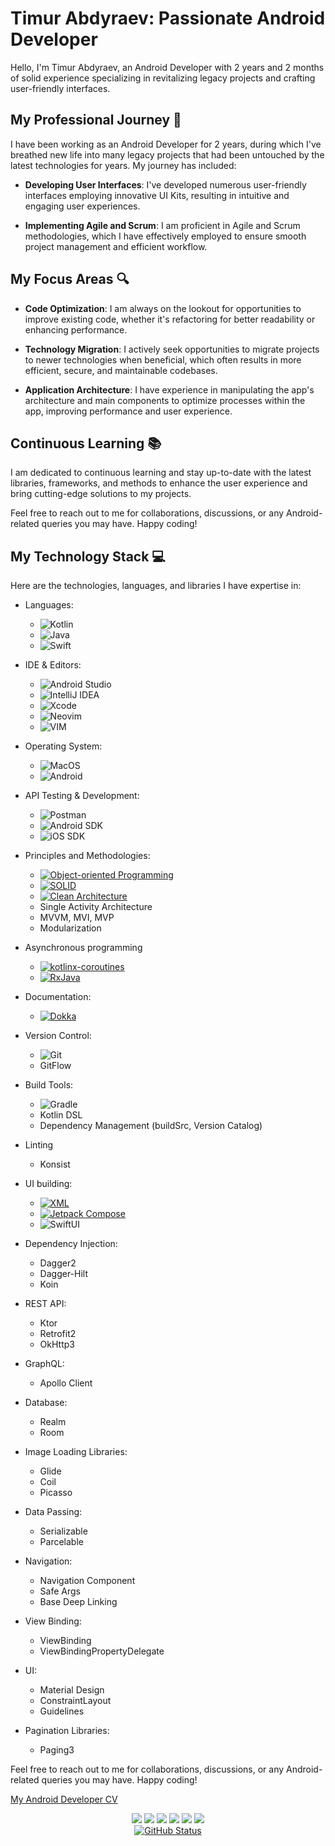 # Timur Abdyraev: Passionate Android Developer

Hello, I'm Timur Abdyraev, an Android Developer with 2 years and 2 months of solid experience specializing in revitalizing legacy projects and crafting user-friendly interfaces.

## My Professional Journey 🚀

I have been working as an Android Developer for 2 years, during which I've breathed new life into many legacy projects that had been untouched by the latest technologies for years. My journey has included:

- **Developing User Interfaces**: I've developed numerous user-friendly interfaces employing innovative UI Kits, resulting in intuitive and engaging user experiences.

- **Implementing Agile and Scrum**: I am proficient in Agile and Scrum methodologies, which I have effectively employed to ensure smooth project management and efficient workflow.

## My Focus Areas 🔍

- **Code Optimization**: I am always on the lookout for opportunities to improve existing code, whether it's refactoring for better readability or enhancing performance.

- **Technology Migration**: I actively seek opportunities to migrate projects to newer technologies when beneficial, which often results in more efficient, secure, and maintainable codebases.

- **Application Architecture**: I have experience in manipulating the app's architecture and main components to optimize processes within the app, improving performance and user experience.

## Continuous Learning 📚

I am dedicated to continuous learning and stay up-to-date with the latest libraries, frameworks, and methods to enhance the user experience and bring cutting-edge solutions to my projects. 

Feel free to reach out to me for collaborations, discussions, or any Android-related queries you may have. Happy coding!
## My Technology Stack 💻

Here are the technologies, languages, and libraries I have expertise in:

- Languages: 
    - ![Kotlin](https://img.shields.io/badge/kotlin-%237F52FF.svg?style=for-the-badge&logo=kotlin&logoColor=white)
    - ![Java](https://img.shields.io/badge/java-%23ED8B00.svg?style=for-the-badge&logo=openjdk&logoColor=white)
    - ![Swift](https://img.shields.io/badge/swift-F54A2A?style=for-the-badge&logo=swift&logoColor=white)

- IDE & Editors:
    - ![Android Studio](https://img.shields.io/badge/-Android%20Studio-3DDC84?style=for-the-badge&logo=android-studio&logoColor=white)
    - ![IntelliJ IDEA](https://img.shields.io/badge/IntelliJIDEA-000000.svg?style=for-the-badge&logo=intellij-idea&logoColor=white)
    - ![Xcode](https://img.shields.io/badge/Xcode-007ACC?style=for-the-badge&logo=Xcode&logoColor=white)
    - ![Neovim](https://img.shields.io/badge/NeoVim-%2357A143.svg?&style=for-the-badge&logo=neovim&logoColor=white)
    - ![VIM](https://img.shields.io/badge/-VIM-019733?style=for-the-badge&logo=vim&logoColor=white)

- Operating System:
    - ![MacOS](https://img.shields.io/badge/-MacOS-000000?style=for-the-badge&logo=apple&logoColor=white)
    - ![Android](https://img.shields.io/badge/Android-3DDC84?style=for-the-badge&logo=android&logoColor=white)

- API Testing & Development:
    - ![Postman](https://img.shields.io/badge/-Postman-FF6C37?style=for-the-badge&logo=postman&logoColor=white)
    - ![Android SDK](https://img.shields.io/badge/-Android%20SDK-3DDC84?style=for-the-badge&logo=android&logoColor=white)
    - ![iOS SDK](https://img.shields.io/badge/iOS-000000?style=for-the-badge&logo=ios&logoColor=white)

- Principles and Methodologies:
    - [![Object-oriented Programming](https://img.shields.io/static/v1?label=&message=Object-oriented+Programming&color=%231B6AC6&style=for-the-badge&logo=apachenetbeanside)](https://en.wikipedia.org/wiki/Object-oriented_programming)
    - [![SOLID](https://img.shields.io/static/v1?label=&message=SOLID&color=%231B6AC6&style=for-the-badge&logo=apachenetbeanside)](https://en.wikipedia.org/wiki/SOLID)
    - [![Clean Architecture](https://img.shields.io/badge/Clean_Architecture-?style=for-the-badge&logo=internetarchive#1B6AC6)](https://blog.cleancoder.com/uncle-bob/2012/08/13/the-clean-architecture.html)
    - Single Activity Architecture
    - MVVM, MVI, MVP
    - Modularization

- Asynchronous programming
    - [![kotlinx-coroutines](https://img.shields.io/badge/kotlinx--coroutines-?style=for-the-badge&logo=kashflow&logoColor=FFFFFF#7F52FF)](https://kotlinlang.org/docs/coroutines-guide.html)
    - [![RxJava](https://img.shields.io/badge/RxJava-?style=for-the-badge&logo=reactivex&logoColor=FFFFFF#B7178C)](https://github.com/ReactiveX/RxJava)
- Documentation: 
    - [![Dokka](https://img.shields.io/badge/Dokka-?style=for-the-badge&logo=googledocs&logoColor=FFFFFF#7F52FF)](https://kotlinlang.org/docs/dokka-introduction.html)

- Version Control: 
    - ![Git](https://img.shields.io/badge/-Git-F05032?style=for-the-badge&logo=git&logoColor=white)
    - GitFlow

- Build Tools:
    - ![Gradle](https://img.shields.io/badge/Gradle-02303A.svg?style=for-the-badge&logo=Gradle&logoColor=white)    
    - Kotlin DSL
    - Dependency Management (buildSrc, Version Catalog)
- Linting
    - Konsist

- UI building:
    - [![XML](https://img.shields.io/static/v1?label=&message=XML&color=%23E34F26&style=for-the-badge&logo=xaml&logoColor=FFFFFF)](https://en.wikipedia.org/wiki/XML)   
    - [![Jetpack Compose](https://img.shields.io/static/v1?label=&message=Jetpack+Compose&color=%233DDC84&style=for-the-badge&logo=jetpackcompose&logoColor=FFFFFF)](https://developer.android.com/jetpack/compose)
    - ![SwiftUI](https://img.shields.io/badge/SwiftUI-1F77B4?style=for-the-badge&logo=swift&logoColor=white)

- Dependency Injection:
    - Dagger2
    - Dagger-Hilt
    - Koin

- REST API:
    - Ktor
    - Retrofit2
    - OkHttp3

- GraphQL:
    - Apollo Client

- Database:
    - Realm
    - Room

- Image Loading Libraries:
    - Glide
    - Coil
    - Picasso

- Data Passing:
    - Serializable
    - Parcelable

- Navigation:
    - Navigation Component
    - Safe Args
    - Base Deep Linking

- View Binding:
    - ViewBinding
    - ViewBindingPropertyDelegate

- UI:
    - Material Design
    - ConstraintLayout
    - Guidelines

- Pagination Libraries:
    - Paging3

Feel free to reach out to me for collaborations, discussions, or any Android-related queries you may have. Happy coding!

[My Android Developer CV](https://timplifier.github.io/CV/)

<div align="center">
<a
  <a href="https://telegram.me/timplifier"><img src="https://img.shields.io/badge/Telegram-2CA5E0?style=for-the-badge&logo=telegram&logoColor=white"/></a>
  <a href="https://www.linkedin.com/in/timur-abdyraev/"><img src="https://img.shields.io/badge/linkedin-%230077B5.svg?style=for-the-badge&logo=linkedin&logoColor=white"/></a>
  <a href="https://dev.to/timplifier"><img src="https://img.shields.io/badge/dev.to-0A0A0A?style=for-the-badge&logo=dev.to&logoColor=white"/></a>
  <a href="mailto:timplifier@gmail.com"><img src="https://img.shields.io/badge/Gmail-D14836?style=for-the-badge&logo=gmail&logoColor=white"/></a>
  <a href="https://leetcode.com/timplifier/"><img src="https://img.shields.io/badge/LeetCode-000000?style=for-the-badge&logo=LeetCode&logoColor=#d16c06"/></a>
  <a href="https://www.codewars.com/users/timplifier"><img src="https://img.shields.io/badge/Codewars-B1361E?style=for-the-badge&logo=codewars&logoColor=grey"/></a>
</div>
<div align="center">
  <a href="https://github.com/Clar1fy"><img alt="GitHub Status" src="https://github-readme-stats.vercel.app/api?username=timplifier&hide=contribs&show_icons=true&include_all_commits=true&count_private=true"/></a>
</div>
